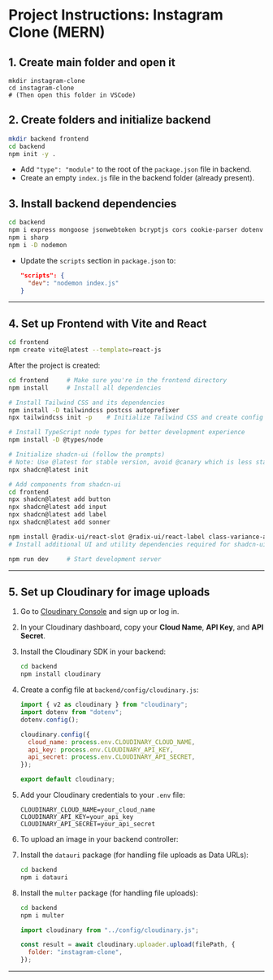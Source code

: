 # Project Instructions: Instagram Clone (MERN)

## 1. Create main folder and open it

```
mkdir instagram-clone
cd instagram-clone
# (Then open this folder in VSCode)
```

## 2. Create folders and initialize backend

```sh
mkdir backend frontend
cd backend
npm init -y .
```

- Add `"type": "module"` to the root of the `package.json` file in backend.
- Create an empty `index.js` file in the backend folder (already present).

## 3. Install backend dependencies

```sh
cd backend
npm i express mongoose jsonwebtoken bcryptjs cors cookie-parser dotenv
npm i sharp
npm i -D nodemon
```

- Update the `scripts` section in `package.json` to:
  ```json
  "scripts": {
    "dev": "nodemon index.js"
  }
  ```

---

## 4. Set up Frontend with Vite and React

```sh
cd frontend
npm create vite@latest --template=react-js
```

After the project is created:

```sh
cd frontend     # Make sure you're in the frontend directory
npm install     # Install all dependencies

# Install Tailwind CSS and its dependencies
npm install -D tailwindcss postcss autoprefixer
npx tailwindcss init -p    # Initialize Tailwind CSS and create config files

# Install TypeScript node types for better development experience
npm install -D @types/node

# Initialize shadcn-ui (follow the prompts)
# Note: Use @latest for stable version, avoid @canary which is less stable
npx shadcn@latest init

# Add components from shadcn-ui
cd frontend
npx shadcn@latest add button
npx shadcn@latest add input
npx shadcn@latest add label
npx shadcn@latest add sonner

npm install @radix-ui/react-slot @radix-ui/react-label class-variance-authority clsx tailwind-merge
# Install additional UI and utility dependencies required for shadcn-ui components and utils

npm run dev     # Start development server
```

---

## 5. Set up Cloudinary for image uploads

1. Go to [Cloudinary Console](https://console.cloudinary.com/) and sign up or log in.
2. In your Cloudinary dashboard, copy your **Cloud Name**, **API Key**, and **API Secret**.
3. Install the Cloudinary SDK in your backend:
   ```sh
   cd backend
   npm install cloudinary
   ```
4. Create a config file at `backend/config/cloudinary.js`:

   ```js
   import { v2 as cloudinary } from "cloudinary";
   import dotenv from "dotenv";
   dotenv.config();

   cloudinary.config({
     cloud_name: process.env.CLOUDINARY_CLOUD_NAME,
     api_key: process.env.CLOUDINARY_API_KEY,
     api_secret: process.env.CLOUDINARY_API_SECRET,
   });

   export default cloudinary;
   ```

5. Add your Cloudinary credentials to your `.env` file:
   ```env
   CLOUDINARY_CLOUD_NAME=your_cloud_name
   CLOUDINARY_API_KEY=your_api_key
   CLOUDINARY_API_SECRET=your_api_secret
   ```
6. To upload an image in your backend controller:

7. Install the `datauri` package (for handling file uploads as Data URLs):

   ```sh
   cd backend
   npm i datauri
   ```

8. Install the `multer` package (for handling file uploads):

   ```sh
   cd backend
   npm i multer
   ```

   ```js
   import cloudinary from "../config/cloudinary.js";

   const result = await cloudinary.uploader.upload(filePath, {
     folder: "instagram-clone",
   });
   ```

---
